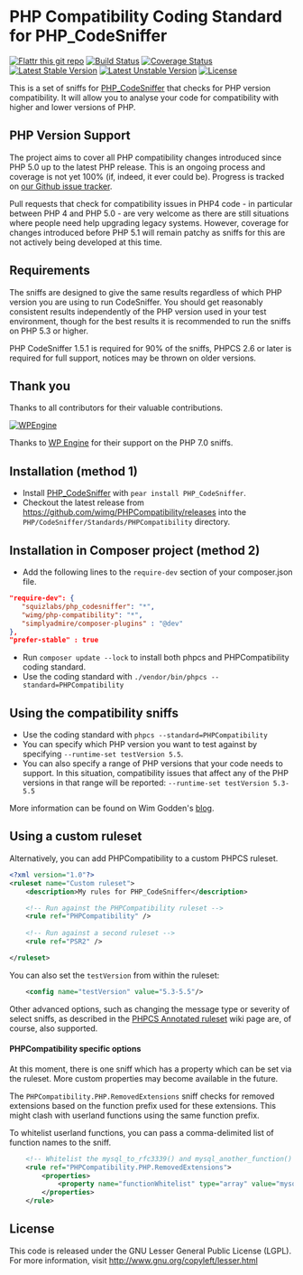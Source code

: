 PHP Compatibility Coding Standard for PHP_CodeSniffer
=====================================================
[![Flattr this git repo](http://api.flattr.com/button/flattr-badge-large.png)](https://flattr.com/submit/auto?user_id=wimg&url=https://github.com/wimg/PHPCompatibility&title=PHPCompatibility&language=&tags=github&category=software)
[![Build Status](https://travis-ci.org/wimg/PHPCompatibility.png?branch=master)](https://travis-ci.org/wimg/PHPCompatibility)
[![Coverage Status](https://coveralls.io/repos/github/wimg/PHPCompatibility/badge.svg?branch=master)](https://coveralls.io/github/wimg/PHPCompatibility?branch=master)
[![Latest Stable Version](https://poser.pugx.org/wimg/php-compatibility/v/stable.png)](https://packagist.org/packages/wimg/php-compatibility)
[![Latest Unstable Version](https://poser.pugx.org/wimg/php-compatibility/v/unstable.png)](https://packagist.org/packages/wimg/php-compatibility)
[![License](https://poser.pugx.org/wimg/php-compatibility/license.png)](https://packagist.org/packages/wimg/php-compatibility)

This is a set of sniffs for [PHP_CodeSniffer](http://pear.php.net/PHP_CodeSniffer) that checks for PHP version compatibility.
It will allow you to analyse your code for compatibility with higher and lower versions of PHP. 


PHP Version Support
-------

The project aims to cover all PHP compatibility changes introduced since PHP 5.0 up to the latest PHP release.  This is an ongoing process and coverage is not yet 100% (if, indeed, it ever could be).  Progress is tracked on [our Github issue tracker](https://github.com/wimg/PHPCompatibility/issues).

Pull requests that check for compatibility issues in PHP4 code - in particular between PHP 4 and PHP 5.0 - are very welcome as there are still situations where people need help upgrading legacy systems. However, coverage for changes introduced before PHP 5.1 will remain patchy as sniffs for this are not actively being developed at this time.

Requirements
-------

The sniffs are designed to give the same results regardless of which PHP version you are using to run CodeSniffer.  You should get reasonably consistent results independently of the PHP version used in your test environment, though for the best results it is recommended to run the sniffs on PHP 5.3 or higher.

PHP CodeSniffer 1.5.1 is required for 90% of the sniffs, PHPCS 2.6 or later is required for full support, notices may be thrown on older versions.

Thank you
---------
Thanks to all contributors for their valuable contributions.

[![WPEngine](https://cu.be/img/wpengine.png)](https://wpengine.com)

Thanks to [WP Engine](https://wpengine.com) for their support on the PHP 7.0 sniffs.


Installation (method 1)
-----------------------

* Install [PHP_CodeSniffer](http://pear.php.net/PHP_CodeSniffer) with `pear install PHP_CodeSniffer`.
* Checkout the latest release from https://github.com/wimg/PHPCompatibility/releases into the `PHP/CodeSniffer/Standards/PHPCompatibility` directory.


Installation in Composer project (method 2)
-------------------------------------------

* Add the following lines to the `require-dev` section of your composer.json file.

```json
"require-dev": {
   "squizlabs/php_codesniffer": "*",
   "wimg/php-compatibility": "*",
   "simplyadmire/composer-plugins" : "@dev"
},
"prefer-stable" : true

```
* Run `composer update --lock` to install both phpcs and PHPCompatibility coding standard.
* Use the coding standard with `./vendor/bin/phpcs --standard=PHPCompatibility`


Using the compatibility sniffs
------------------------------
* Use the coding standard with `phpcs --standard=PHPCompatibility`
* You can specify which PHP version you want to test against by specifying `--runtime-set testVersion 5.5`.
* You can also specify a range of PHP versions that your code needs to support.  In this situation, compatibility issues that affect any of the PHP versions in that range will be reported:
`--runtime-set testVersion 5.3-5.5`

More information can be found on Wim Godden's [blog](http://techblog.wimgodden.be/tag/codesniffer).

Using a custom ruleset
------------------------------
Alternatively, you can add PHPCompatibility to a custom PHPCS ruleset.

```xml
<?xml version="1.0"?>
<ruleset name="Custom ruleset">
	<description>My rules for PHP_CodeSniffer</description>

	<!-- Run against the PHPCompatibility ruleset -->
	<rule ref="PHPCompatibility" />
	
	<!-- Run against a second ruleset -->
	<rule ref="PSR2" />

</ruleset>
```

You can also set the `testVersion` from within the ruleset:
```xml
	<config name="testVersion" value="5.3-5.5"/>
```

Other advanced options, such as changing the message type or severity of select sniffs, as described in the [PHPCS Annotated ruleset](https://github.com/squizlabs/PHP_CodeSniffer/wiki/Annotated-ruleset.xml) wiki page are, of course, also supported.


#### PHPCompatibility specific options

At this moment, there is one sniff which has a property which can be set via the ruleset. More custom properties may become available in the future.

The `PHPCompatibility.PHP.RemovedExtensions` sniff checks for removed extensions based on the function prefix used for these extensions.
This might clash with userland functions using the same function prefix.

To whitelist userland functions, you can pass a comma-delimited list of function names to the sniff.
```xml
	<!-- Whitelist the mysql_to_rfc3339() and mysql_another_function() functions. -->
	<rule ref="PHPCompatibility.PHP.RemovedExtensions">
		<properties>
			<property name="functionWhitelist" type="array" value="mysql_to_rfc3339,mysql_another_function" />
		</properties>
	</rule>
```


License
-------
This code is released under the GNU Lesser General Public License (LGPL). For more information, visit http://www.gnu.org/copyleft/lesser.html
